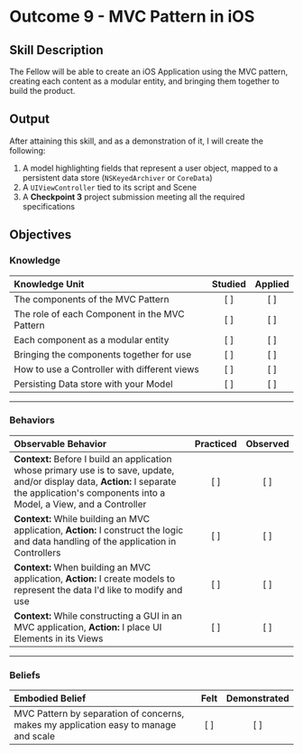 # Outcome 9 - MVC Pattern in iOS
## Skill Description

The Fellow will be able to create an iOS Application using the MVC pattern, creating each content as a modular entity, and bringing them together to build the product.

## Output
After attaining this skill, and as a demonstration of it, I will create the following:

1. A model highlighting fields that represent a user object, mapped to a persistent data store (`NSKeyedArchiver` or `CoreData`)
2. A `UIViewController` tied to its script and Scene
3. A **Checkpoint 3** project submission meeting all the required specifications

## Objectives

### Knowledge

| Knowledge Unit   |      Studied      | Applied |
|:-------------|:------------------:|:--------:|
| The components of the MVC Pattern | [ ] | [ ] |
| The role of each Component in the MVC Pattern | [ ] | [ ] |
| Each component as a modular entity | [ ] | [ ] |
| Bringing the components together for use | [ ] | [ ] |
| How to use a Controller with different views | [ ] | [ ]
| Persisting Data store with your Model | [ ] | [ ] |

-------

### Behaviors

| Observable Behavior   |      Practiced      | Observed |
|:-------------|:------------------:|:--------:|
| **Context:** Before I build an application whose primary use is to save, update, and/or display data, **Action:** I separate the application's components into a Model, a View, and a Controller | [ ] | [ ] |
| **Context:** While building an MVC application, **Action:** I construct the logic and data handling of the application in Controllers | [ ] | [ ] |
| **Context:** When building an MVC application, **Action:** I create models to represent the data I'd like to modify and use | [ ] | [ ] |
| **Context:** While constructing a GUI in an MVC application, **Action:** I place UI Elements in its Views | [ ] | [ ] |

-------

### Beliefs

| Embodied Belief   |      Felt      | Demonstrated |
|:-------------|:------------------:|:--------:|
| MVC Pattern by separation of concerns, makes my application easy to manage and scale | [ ] | [ ] |
